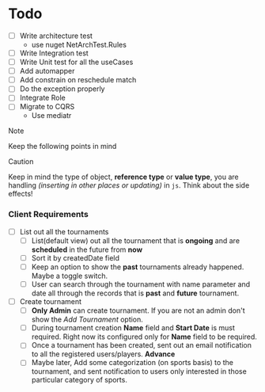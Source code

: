 # Todo


- [ ] Write architecture test
    - use nuget NetArchTest.Rules
- [ ] Write Integration test
- [ ] Write Unit test for all the useCases
- [ ] Add automapper
- [ ] Add constrain on reschedule match
- [ ] Do the exception properly
- [ ] Integrate Role
- [ ] Migrate to CQRS
    - Use mediatr
> [!NOTE]
> Keep the following points in mind

> [!CAUTION]  
>Keep in mind the type of object, **reference type** or **value type**, you are handling *(inserting in other places or updating)* in `js`. Think about the side effects!


### Client Requirements

- [ ] List out all the tournaments
    - [ ] List(default view) out all the tournament that is **ongoing** and are **scheduled** in the future from **now**
    - [ ] Sort it by createdDate field
    - [ ] Keep an option to show the **past** tournaments already happened. Maybe a toggle switch.
    - [ ] User can search through the tournament with name parameter and date all through the records that is **past** and **future** tournament.
- [ ] Create tournament
    - [ ] **Only Admin** can create tournament. If you are not an admin don't show the *Add Tournament* option.
    - [ ] During tournament creation **Name** field and **Start Date** is must required. Right now its configured only for **Name** field to be required.
    - [ ] Once a tournament has been created, sent out an email notification to all the registered users/players. **Advance**
    - [ ] Maybe later, Add some categorization (on sports basis) to the tournament, and sent notification to users only interested in those particular  category of sports.